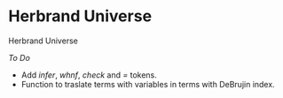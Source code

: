 Herbrand Universe
=================

Herbrand Universe

*To Do*
   * Add *infer*, *whnf*, *check* and *=* tokens.
   * Function to traslate terms with variables in terms with DeBrujin index.

